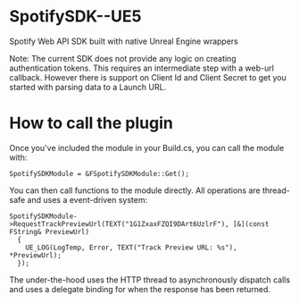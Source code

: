# SpotifySDK--UE5
Spotify Web API SDK built with native Unreal Engine wrappers

Note: The current SDK does not provide any logic on creating authentication tokens. This requires an intermediate step with a web-url callback. However there is support on Client Id and Client Secret to get you started with parsing data to a Launch URL.

# How to call the plugin

Once you've included the module in your Build.cs, you can call the module with:

```
SpotifySDKModule = &FSpotifySDKModule::Get();
```

You can then call functions to the module directly. All operations are thread-safe and uses a event-driven system:

```
SpotifySDKModule->RequestTrackPreviewUrl(TEXT("1G1ZxaxFZQI9DArt6UzlrF"), [&](const FString& PreviewUrl)
  {	
    UE_LOG(LogTemp, Error, TEXT("Track Preview URL: %s"), *PreviewUrl);`
  });
```

The under-the-hood uses the HTTP thread to asynchronously dispatch calls and uses a delegate binding for when the response has been returned.
